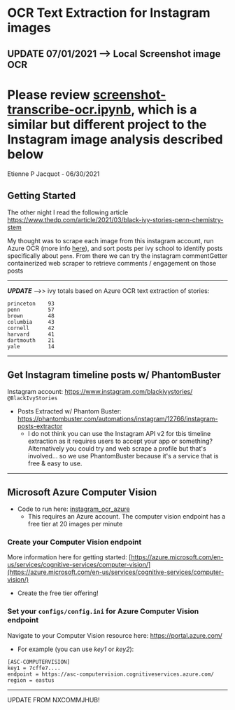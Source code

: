 # OCR Text Extraction for Instagram images

## UPDATE 07/01/2021 --> Local Screenshot image OCR

Please review [screenshot-transcribe-ocr.ipynb](./screenshot-transcribe-ocr.ipynb), which is a similar but different project to the Instagram image analysis described below
=======
Etienne P Jacquot - 06/30/2021

## Getting Started

The other night I read the following article https://www.thedp.com/article/2021/03/black-ivy-stories-penn-chemistry-stem

My thought was to scrape each image from this instagram account, run Azure OCR (more info [here](https://docs.microsoft.com/en-us/azure/cognitive-services/computer-vision/concept-recognizing-text)), and sort posts per ivy school to identify posts specifically about `penn`. From there we can try the instagram commentGetter containerized web scraper to retrieve comments / engagement on those posts
___________


**_UPDATE_** -->> ivy totals based on Azure OCR text extraction of stories:

```
princeton    93
penn         57
brown        48
columbia     43
cornell      42
harvard      41
dartmouth    21
yale         14
```

____________

## Get Instagram timeline posts w/ PhantomBuster

Instagram account: https://www.instagram.com/blackivystories/ `@BlackIvyStories`

- Posts Extracted w/ Phantom Buster: https://phantombuster.com/automations/instagram/12766/instagram-posts-extractor
    - I do not think you can use the Instagram API v2 for tbis timeline extraction as it requires users to accept your app or something? Alternatively you could try and web scrape a profile but that's involved... so we use PhantomBuster because it's a service that is free & easy to use.

_____________

## Microsoft Azure Computer Vision

- Code to run here: [instagram_ocr_azure](./instagram_ocr_azure.ipynb)
    - This requires an Azure account. The computer vision endpoint has a free tier at 20 images per minute

### Create your Computer Vision endpoint

More information here for getting started: [https://azure.microsoft.com/en-us/services/cognitive-services/computer-vision/](https://azure.microsoft.com/en-us/services/cognitive-services/computer-vision/)
- Create the free tier offering!

### Set your `configs/config.ini` for Azure Computer Vision endpoint

Navigate to your Computer Vision resource here: https://portal.azure.com/

- For example (you can use *key1* or *key2*):

``` config
[ASC-COMPUTERVISION]
key1 = 7cffe7....
endpoint = https://asc-computervision.cognitiveservices.azure.com/
region = eastus
```
_________________

UPDATE FROM NXCOMMJHUB!